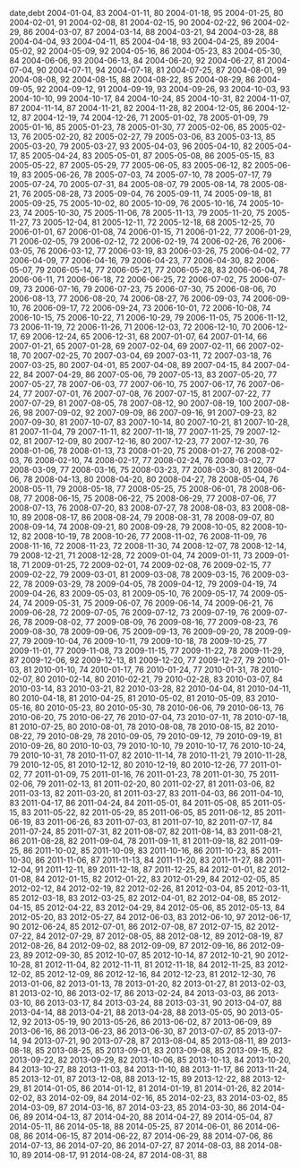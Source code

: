 date,debt
2004-01-04, 83
2004-01-11, 80
2004-01-18, 95
2004-01-25, 80
2004-02-01, 91
2004-02-08, 81
2004-02-15, 90
2004-02-22, 96
2004-02-29, 86
2004-03-07, 87
2004-03-14, 88
2004-03-21, 94
2004-03-28, 88
2004-04-04, 93
2004-04-11, 85
2004-04-18, 93
2004-04-25, 89
2004-05-02, 92
2004-05-09, 92
2004-05-16, 86
2004-05-23, 83
2004-05-30, 84
2004-06-06, 93
2004-06-13, 84
2004-06-20, 92
2004-06-27, 81
2004-07-04, 90
2004-07-11, 94
2004-07-18, 81
2004-07-25, 87
2004-08-01, 99
2004-08-08, 92
2004-08-15, 88
2004-08-22, 85
2004-08-29, 86
2004-09-05, 92
2004-09-12, 91
2004-09-19, 93
2004-09-26, 93
2004-10-03, 93
2004-10-10, 99
2004-10-17, 84
2004-10-24, 85
2004-10-31, 82
2004-11-07, 87
2004-11-14, 87
2004-11-21, 82
2004-11-28, 82
2004-12-05, 86
2004-12-12, 87
2004-12-19, 74
2004-12-26, 71
2005-01-02, 78
2005-01-09, 79
2005-01-16, 85
2005-01-23, 78
2005-01-30, 77
2005-02-06, 85
2005-02-13, 76
2005-02-20, 82
2005-02-27, 79
2005-03-06, 83
2005-03-13, 85
2005-03-20, 79
2005-03-27, 93
2005-04-03, 96
2005-04-10, 82
2005-04-17, 85
2005-04-24, 83
2005-05-01, 87
2005-05-08, 86
2005-05-15, 83
2005-05-22, 87
2005-05-29, 77
2005-06-05, 83
2005-06-12, 82
2005-06-19, 83
2005-06-26, 78
2005-07-03, 74
2005-07-10, 78
2005-07-17, 79
2005-07-24, 70
2005-07-31, 84
2005-08-07, 79
2005-08-14, 78
2005-08-21, 76
2005-08-28, 73
2005-09-04, 76
2005-09-11, 74
2005-09-18, 81
2005-09-25, 75
2005-10-02, 80
2005-10-09, 76
2005-10-16, 74
2005-10-23, 74
2005-10-30, 75
2005-11-06, 78
2005-11-13, 79
2005-11-20, 75
2005-11-27, 73
2005-12-04, 81
2005-12-11, 72
2005-12-18, 68
2005-12-25, 70
2006-01-01, 67
2006-01-08, 74
2006-01-15, 71
2006-01-22, 77
2006-01-29, 71
2006-02-05, 79
2006-02-12, 72
2006-02-19, 74
2006-02-26, 76
2006-03-05, 76
2006-03-12, 77
2006-03-19, 83
2006-03-26, 75
2006-04-02, 77
2006-04-09, 77
2006-04-16, 79
2006-04-23, 77
2006-04-30, 82
2006-05-07, 79
2006-05-14, 77
2006-05-21, 77
2006-05-28, 83
2006-06-04, 78
2006-06-11, 71
2006-06-18, 72
2006-06-25, 72
2006-07-02, 75
2006-07-09, 73
2006-07-16, 79
2006-07-23, 75
2006-07-30, 75
2006-08-06, 70
2006-08-13, 77
2006-08-20, 74
2006-08-27, 76
2006-09-03, 74
2006-09-10, 76
2006-09-17, 72
2006-09-24, 73
2006-10-01, 72
2006-10-08, 74
2006-10-15, 75
2006-10-22, 71
2006-10-29, 79
2006-11-05, 75
2006-11-12, 73
2006-11-19, 72
2006-11-26, 71
2006-12-03, 72
2006-12-10, 70
2006-12-17, 69
2006-12-24, 65
2006-12-31, 68
2007-01-07, 64
2007-01-14, 66
2007-01-21, 65
2007-01-28, 69
2007-02-04, 69
2007-02-11, 66
2007-02-18, 70
2007-02-25, 70
2007-03-04, 69
2007-03-11, 72
2007-03-18, 76
2007-03-25, 80
2007-04-01, 85
2007-04-08, 89
2007-04-15, 84
2007-04-22, 84
2007-04-29, 86
2007-05-06, 79
2007-05-13, 83
2007-05-20, 77
2007-05-27, 78
2007-06-03, 77
2007-06-10, 75
2007-06-17, 76
2007-06-24, 77
2007-07-01, 76
2007-07-08, 76
2007-07-15, 81
2007-07-22, 77
2007-07-29, 81
2007-08-05, 78
2007-08-12, 90
2007-08-19, 100
2007-08-26, 98
2007-09-02, 92
2007-09-09, 86
2007-09-16, 91
2007-09-23, 82
2007-09-30, 81
2007-10-07, 83
2007-10-14, 80
2007-10-21, 81
2007-10-28, 81
2007-11-04, 79
2007-11-11, 82
2007-11-18, 77
2007-11-25, 79
2007-12-02, 81
2007-12-09, 80
2007-12-16, 80
2007-12-23, 77
2007-12-30, 76
2008-01-06, 78
2008-01-13, 73
2008-01-20, 75
2008-01-27, 76
2008-02-03, 76
2008-02-10, 74
2008-02-17, 77
2008-02-24, 76
2008-03-02, 77
2008-03-09, 77
2008-03-16, 75
2008-03-23, 77
2008-03-30, 81
2008-04-06, 78
2008-04-13, 80
2008-04-20, 80
2008-04-27, 78
2008-05-04, 76
2008-05-11, 79
2008-05-18, 77
2008-05-25, 75
2008-06-01, 78
2008-06-08, 77
2008-06-15, 75
2008-06-22, 75
2008-06-29, 77
2008-07-06, 77
2008-07-13, 76
2008-07-20, 83
2008-07-27, 78
2008-08-03, 83
2008-08-10, 89
2008-08-17, 86
2008-08-24, 79
2008-08-31, 78
2008-09-07, 80
2008-09-14, 74
2008-09-21, 80
2008-09-28, 79
2008-10-05, 82
2008-10-12, 82
2008-10-19, 78
2008-10-26, 77
2008-11-02, 76
2008-11-09, 76
2008-11-16, 72
2008-11-23, 72
2008-11-30, 74
2008-12-07, 78
2008-12-14, 79
2008-12-21, 71
2008-12-28, 72
2009-01-04, 74
2009-01-11, 73
2009-01-18, 71
2009-01-25, 72
2009-02-01, 74
2009-02-08, 76
2009-02-15, 77
2009-02-22, 79
2009-03-01, 81
2009-03-08, 78
2009-03-15, 76
2009-03-22, 78
2009-03-29, 78
2009-04-05, 78
2009-04-12, 79
2009-04-19, 74
2009-04-26, 83
2009-05-03, 81
2009-05-10, 76
2009-05-17, 74
2009-05-24, 74
2009-05-31, 75
2009-06-07, 76
2009-06-14, 74
2009-06-21, 76
2009-06-28, 72
2009-07-05, 76
2009-07-12, 73
2009-07-19, 76
2009-07-26, 78
2009-08-02, 77
2009-08-09, 76
2009-08-16, 77
2009-08-23, 76
2009-08-30, 78
2009-09-06, 75
2009-09-13, 76
2009-09-20, 78
2009-09-27, 79
2009-10-04, 76
2009-10-11, 79
2009-10-18, 78
2009-10-25, 77
2009-11-01, 77
2009-11-08, 73
2009-11-15, 77
2009-11-22, 78
2009-11-29, 87
2009-12-06, 92
2009-12-13, 81
2009-12-20, 77
2009-12-27, 79
2010-01-03, 81
2010-01-10, 74
2010-01-17, 76
2010-01-24, 77
2010-01-31, 78
2010-02-07, 80
2010-02-14, 80
2010-02-21, 79
2010-02-28, 83
2010-03-07, 84
2010-03-14, 83
2010-03-21, 82
2010-03-28, 82
2010-04-04, 81
2010-04-11, 80
2010-04-18, 81
2010-04-25, 81
2010-05-02, 81
2010-05-09, 83
2010-05-16, 80
2010-05-23, 80
2010-05-30, 78
2010-06-06, 79
2010-06-13, 76
2010-06-20, 75
2010-06-27, 76
2010-07-04, 73
2010-07-11, 78
2010-07-18, 81
2010-07-25, 80
2010-08-01, 78
2010-08-08, 78
2010-08-15, 82
2010-08-22, 79
2010-08-29, 78
2010-09-05, 79
2010-09-12, 79
2010-09-19, 81
2010-09-26, 80
2010-10-03, 79
2010-10-10, 79
2010-10-17, 76
2010-10-24, 79
2010-10-31, 78
2010-11-07, 82
2010-11-14, 78
2010-11-21, 79
2010-11-28, 79
2010-12-05, 81
2010-12-12, 80
2010-12-19, 80
2010-12-26, 77
2011-01-02, 77
2011-01-09, 75
2011-01-16, 76
2011-01-23, 78
2011-01-30, 75
2011-02-06, 79
2011-02-13, 81
2011-02-20, 80
2011-02-27, 81
2011-03-06, 82
2011-03-13, 82
2011-03-20, 81
2011-03-27, 83
2011-04-03, 86
2011-04-10, 83
2011-04-17, 86
2011-04-24, 84
2011-05-01, 84
2011-05-08, 85
2011-05-15, 83
2011-05-22, 82
2011-05-29, 85
2011-06-05, 85
2011-06-12, 85
2011-06-19, 83
2011-06-26, 83
2011-07-03, 81
2011-07-10, 82
2011-07-17, 84
2011-07-24, 85
2011-07-31, 82
2011-08-07, 82
2011-08-14, 83
2011-08-21, 86
2011-08-28, 82
2011-09-04, 78
2011-09-11, 81
2011-09-18, 82
2011-09-25, 86
2011-10-02, 85
2011-10-09, 83
2011-10-16, 86
2011-10-23, 85
2011-10-30, 86
2011-11-06, 87
2011-11-13, 84
2011-11-20, 83
2011-11-27, 88
2011-12-04, 91
2011-12-11, 89
2011-12-18, 87
2011-12-25, 84
2012-01-01, 82
2012-01-08, 84
2012-01-15, 82
2012-01-22, 83
2012-01-29, 84
2012-02-05, 85
2012-02-12, 84
2012-02-19, 82
2012-02-26, 81
2012-03-04, 85
2012-03-11, 85
2012-03-18, 83
2012-03-25, 82
2012-04-01, 82
2012-04-08, 85
2012-04-15, 85
2012-04-22, 83
2012-04-29, 84
2012-05-06, 85
2012-05-13, 84
2012-05-20, 83
2012-05-27, 84
2012-06-03, 83
2012-06-10, 97
2012-06-17, 90
2012-06-24, 85
2012-07-01, 86
2012-07-08, 87
2012-07-15, 82
2012-07-22, 84
2012-07-29, 87
2012-08-05, 88
2012-08-12, 89
2012-08-19, 87
2012-08-26, 84
2012-09-02, 88
2012-09-09, 87
2012-09-16, 86
2012-09-23, 89
2012-09-30, 85
2012-10-07, 85
2012-10-14, 87
2012-10-21, 90
2012-10-28, 81
2012-11-04, 82
2012-11-11, 81
2012-11-18, 84
2012-11-25, 83
2012-12-02, 85
2012-12-09, 86
2012-12-16, 84
2012-12-23, 81
2012-12-30, 76
2013-01-06, 82
2013-01-13, 78
2013-01-20, 82
2013-01-27, 81
2013-02-03, 81
2013-02-10, 86
2013-02-17, 86
2013-02-24, 84
2013-03-03, 86
2013-03-10, 86
2013-03-17, 84
2013-03-24, 88
2013-03-31, 90
2013-04-07, 88
2013-04-14, 88
2013-04-21, 88
2013-04-28, 88
2013-05-05, 90
2013-05-12, 92
2013-05-19, 90
2013-05-26, 86
2013-06-02, 87
2013-06-09, 89
2013-06-16, 86
2013-06-23, 86
2013-06-30, 87
2013-07-07, 85
2013-07-14, 94
2013-07-21, 90
2013-07-28, 87
2013-08-04, 85
2013-08-11, 89
2013-08-18, 85
2013-08-25, 85
2013-09-01, 83
2013-09-08, 85
2013-09-15, 82
2013-09-22, 82
2013-09-29, 82
2013-10-06, 85
2013-10-13, 84
2013-10-20, 84
2013-10-27, 88
2013-11-03, 84
2013-11-10, 88
2013-11-17, 86
2013-11-24, 85
2013-12-01, 87
2013-12-08, 88
2013-12-15, 89
2013-12-22, 88
2013-12-29, 81
2014-01-05, 86
2014-01-12, 81
2014-01-19, 81
2014-01-26, 82
2014-02-02, 83
2014-02-09, 84
2014-02-16, 85
2014-02-23, 83
2014-03-02, 85
2014-03-09, 87
2014-03-16, 87
2014-03-23, 85
2014-03-30, 86
2014-04-06, 89
2014-04-13, 87
2014-04-20, 88
2014-04-27, 89
2014-05-04, 87
2014-05-11, 86
2014-05-18, 88
2014-05-25, 87
2014-06-01, 86
2014-06-08, 86
2014-06-15, 87
2014-06-22, 87
2014-06-29, 88
2014-07-06, 86
2014-07-13, 86
2014-07-20, 86
2014-07-27, 87
2014-08-03, 88
2014-08-10, 89
2014-08-17, 91
2014-08-24, 87
2014-08-31, 88
